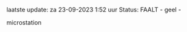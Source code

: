 laatste update: 
za 23-09-2023  1:52   uur 
Status: FAALT - geel - 
<div class="service Y">microstation</div>